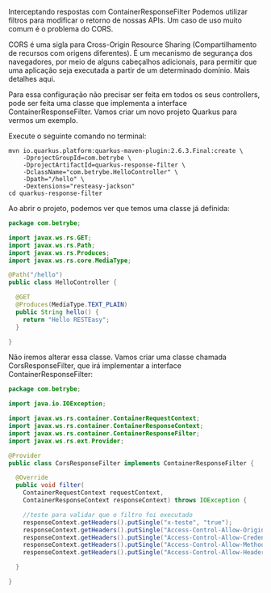 Interceptando respostas com ContainerResponseFilter
Podemos utilizar filtros para modificar o retorno de nossas APIs. Um caso de uso muito comum é o problema do CORS.

CORS é uma sigla para Cross-Origin Resource Sharing (Compartilhamento de recursos com origens diferentes). É um mecanismo de segurança dos navegadores, por meio de alguns cabeçalhos adicionais, para permitir que uma aplicação seja executada a partir de um determinado domínio. Mais detalhes aqui.

Para essa configuração não precisar ser feita em todos os seus controllers, pode ser feita uma classe que implementa a interface ContainerResponseFilter. Vamos criar um novo projeto Quarkus para vermos um exemplo.

Execute o seguinte comando no terminal:

```
mvn io.quarkus.platform:quarkus-maven-plugin:2.6.3.Final:create \
    -DprojectGroupId=com.betrybe \
    -DprojectArtifactId=quarkus-response-filter \
    -DclassName="com.betrybe.HelloController" \
    -Dpath="/hello" \
    -Dextensions="resteasy-jackson"
cd quarkus-response-filter
```

Ao abrir o projeto, podemos ver que temos uma classe já definida:

```java
package com.betrybe;

import javax.ws.rs.GET;
import javax.ws.rs.Path;
import javax.ws.rs.Produces;
import javax.ws.rs.core.MediaType;

@Path("/hello")
public class HelloController {

  @GET
  @Produces(MediaType.TEXT_PLAIN)
  public String hello() {
    return "Hello RESTEasy";
  }

}
```

Não iremos alterar essa classe. Vamos criar uma classe chamada CorsResponseFilter, que irá implementar a interface ContainerResponseFilter:

```java
package com.betrybe;

import java.io.IOException;

import javax.ws.rs.container.ContainerRequestContext;
import javax.ws.rs.container.ContainerResponseContext;
import javax.ws.rs.container.ContainerResponseFilter;
import javax.ws.rs.ext.Provider;

@Provider
public class CorsResponseFilter implements ContainerResponseFilter {

  @Override
  public void filter(
    ContainerRequestContext requestContext,
    ContainerResponseContext responseContext) throws IOException {

    //teste para validar que o filtro foi executado
    responseContext.getHeaders().putSingle("x-teste", "true");
    responseContext.getHeaders().putSingle("Access-Control-Allow-Origin", "*");
    responseContext.getHeaders().putSingle("Access-Control-Allow-Credentials", "true");
    responseContext.getHeaders().putSingle("Access-Control-Allow-Methods", "GET, POST, DELETE, PUT, OPTIONS, HEAD");
    responseContext.getHeaders().putSingle("Access-Control-Allow-Headers", "Content-Type, Accept, X-Requested-With");  

  }

}
```
